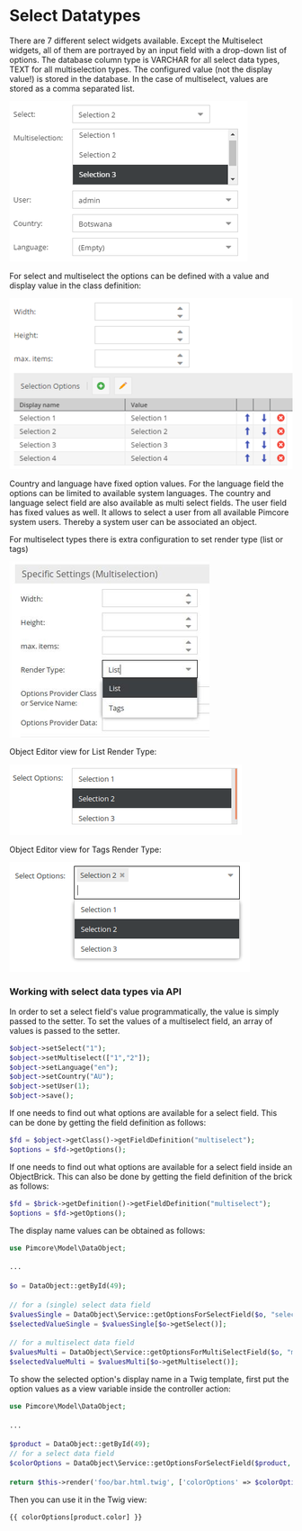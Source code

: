 # Select Datatypes

There are 7 different select widgets available. Except the Multiselect widgets, all of them are portrayed by an input 
field with a drop-down list of options. The database column type is VARCHAR for all select data types, TEXT for all 
multiselection types. The configured value (not the display value!) is stored in the database. In the case of 
multiselect, values are stored as a comma separated list. 

![Select Field](../../../img/classes-datatypes-select1.png)

For select and multiselect the options can be defined with a value and display value in the class definition: 

![Select Field](../../../img/classes-datatypes-select2.png)

Country and language have fixed option values. For the language field the options can be limited to available system 
languages. The country and language select field are also available as multi select fields.
The user field has fixed values as well. It allows to select a user from all available Pimcore system users. 
Thereby a system user can be associated an object. 

For multiselect types there is extra configuration to set render type (list or tags)

![Select Field](../../../img/multiselect_rendertype.png)

Object Editor view for List Render Type:

![Select Field](../../../img/multiselect_view_list.png)

Object Editor view for Tags Render Type:

![Select Field](../../../img/multiselect_view_tags.png)
### Working with select data types via API

In order to set a select field's value programmatically, the value is simply passed to the setter. To set the values 
of a multiselect field, an array of values is passed to the setter.

```php
$object->setSelect("1");
$object->setMultiselect(["1","2"]);
$object->setLanguage("en");
$object->setCountry("AU");
$object->setUser(1);
$object->save();
```

If one needs to find out what options are available for a select field. This can be done by getting the field definition 
as follows:

```php
$fd = $object->getClass()->getFieldDefinition("multiselect");
$options = $fd->getOptions();
```

If one needs to find out what options are available for a select field inside an ObjectBrick. This can also be done by 
getting the field definition of the brick as follows:

```php
$fd = $brick->getDefinition()->getFieldDefinition("multiselect");
$options = $fd->getOptions();
```


The display name values can be obtained as follows:

```php
use Pimcore\Model\DataObject;

...

$o = DataObject::getById(49);

// for a (single) select data field
$valuesSingle = DataObject\Service::getOptionsForSelectField($o, "select"); 
$selectedValueSingle = $valuesSingle[$o->getSelect()];

// for a multiselect data field
$valuesMulti = DataObject\Service::getOptionsForMultiSelectField($o, "multiselect");
$selectedValueMulti = $valuesMulti[$o->getMultiselect()];
```

To show the selected option's display name in a Twig template, first put the option values as a view variable inside the controller action:

```php
use Pimcore\Model\DataObject;

...

$product = DataObject::getById(49);
// for a select data field
$colorOptions = DataObject\Service::getOptionsForSelectField($product, "color");

return $this->render('foo/bar.html.twig', ['colorOptions' => $colorOptions]);
```

Then you can use it in the Twig view:

```twig
{{ colorOptions[product.color] }}
```
